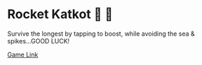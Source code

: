 # **Rocket Katkot** 🐤 🚀

Survive the longest by tapping to boost, while avoiding the sea & spikes...GOOD LUCK!

[Game Link
](faisalalmahmoud.github.io/Rocket-Katkot-Web/)

